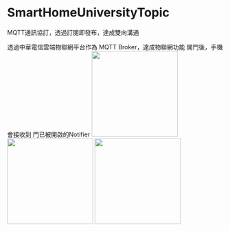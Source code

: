 # SmartHomeUniversityTopic
 
MQTT通訊協訂，透過訂閱即發布，達成雙向溝通

透過中華電信雲端物聯網平台作為 MQTT Broker，達成物聯網功能
開門後，手機會接收到 門已被開啟的Notifier
<img src="app%2520screenshot/iotlogin.jpg" width="200">
<img src="app%2520screenshot/iotpage.jpg" width="200">
<img src="app%2520screenshot/iotnotifier.jpg" width="200">